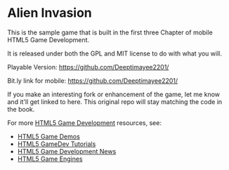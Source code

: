 Alien Invasion
==============
This is the sample game that is built in the first three Chapter of
mobile HTML5 Game Development.

It is released under both the GPL and MIT license to do with what you will.

Playable Version: 
https://github.com/Deeptimayee2201/

Bit.ly link for mobile: 
https://github.com/Deeptimayee2201/


If you make an interesting fork or enhancement of the game, let me know and it'll get
linked to here. This original repo will stay matching the code in the book.

For more  [HTML5 Game Development](https://github.com/Deeptimayee2201/) resources, see:

* [HTML5 Game Demos](https://github.com/Deeptimayee2201/)
* [HTML5 GameDev Tutorials](https://github.com/Deeptimayee2201/)
* [HTML5 Game Development News](https://github.com/Deeptimayee2201/)
* [HTML5 Game Engines](https://github.com/Deeptimayee2201/)



